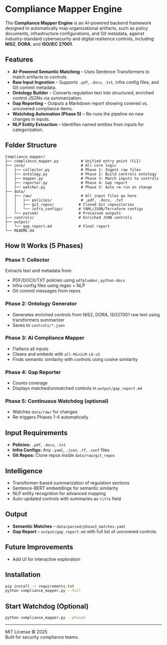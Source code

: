 # Compliance Mapper Engine

The **Compliance Mapper Engine** is an AI-powered backend framework designed to automatically map organizational artifacts, such as policy documents, infrastructure configurations, and Git metadata, against industry-standard cybersecurity and digital resilience controls, including **NIS2**, **DORA**, and **ISO/IEC 27001**.

## Features

- **AI-Powered Semantic Matching** – Uses Sentence Transformers to match artifacts to controls.
- **Raw Input Ingestion** – Supports `.pdf`, `.docx`, `.txt`, infra config files, and Git commit metadata.
- **Ontology Builder** – Converts regulation text into structured, enriched control JSONs via summarization.
- **Gap Reporting** – Outputs a Markdown report showing covered vs. uncovered compliance items.
- **Watchdog Automation (Phase 5)** – Re-runs the pipeline on new changes in inputs.
- **NLP Entity Extraction** – Identifies named entities from inputs for categorization.

## Folder Structure

```
Compliance_mapper/
├── compliance_mapper.py          # Unified entry point (CLI)
├── core/                         # All core logic
│   ├── collector.py              # Phase 1: Ingest raw files
│   ├── ontology.py               # Phase 2: Build controls ontology
│   ├── mapper.py                 # Phase 3: Match inputs to controls
│   ├── reporter.py               # Phase 4: Gap report
│   ├── watcher.py                # Phase 5: Auto re-run on change
├── data/
│   ├── raw/                      # All input files go here
│   │   ├── policies/             # .pdf, .docx, .txt
│   │   ├── git_repos/           # Cloned Git repositories
│   │   └── infra_configs/       # YAML/JSON/Terraform configs
│   └── parsed/                  # Processed outputs
├── controls/                    # Enriched JSON controls
├── output/
│   └── gap_report.md            # Final report
└── README.md
```

## How It Works (5 Phases)

### Phase 1: Collector
Extracts text and metadata from:
- PDF/DOCX/TXT policies using `pdfplumber`, `python-docx`
- Infra config files using regex + NLP
- Git commit messages from repos

### Phase 2: Ontology Generator
- Generates enriched controls from NIS2, DORA, ISO27001 raw text using transformers summarizer
- Saves to `controls/*.json`

### Phase 3: AI Compliance Mapper
- Flattens all inputs
- Cleans and embeds with `all-MiniLM-L6-v2`
- Finds semantic similarity with controls using cosine similarity

### Phase 4: Gap Reporter
- Counts coverage
- Displays matched/unmatched controls in `output/gap_report.md`

### Phase 5: Continuous Watchdog (optional)
- Watches `data/raw/` for changes
- Re-triggers Phases 1-4 automatically

## Input Requirements

- **Policies:** `.pdf`, `.docx`, `.txt`
- **Infra Configs:** Any `.yaml`, `.json`, `.tf`, `.conf` files
- **Git Repos:** Clone repos inside `data/raw/git_repos`

## Intelligence

- Transformer-based summarization of regulation sections
- Sentence-BERT embeddings for semantic similarity
- NLP entity recognition for advanced mapping
- Auto-updated controls with summaries as `title` field

## Output

- **Semantic Matches** – `data/parsed/phase3_matches.yaml`
- **Gap Report** – `output/gap_report.md` with full list of uncovered controls

## Future Improvements

- Add UI for interactive exploration

## Installation

```bash
pip install -r requirements.txt
python compliance_mapper.py --full
```

## Start Watchdog (Optional)

```bash
python compliance_mapper.py --phase5
```

---

MIT License © 2025  
Built for security compliance teams.
